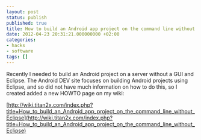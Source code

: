 ```yaml
---
layout: post
status: publish
published: true
title: How to build an Android app project on the command line without Eclipse
date: 2012-04-23 20:31:21.000000000 +02:00
categories:
- hacks
- software
tags: []
---
```

Recently I needed to build an Android project on a server without a GUI and Eclipse. The Android DEV site focuses on building Android projects using Eclipse, and so did not have much information on how to do this, so I created added a new HOWTO page on my wiki:

[http://wiki.titan2x.com/index.php?title=How_to_build_an_Android_app_project_on_the_command_line_without_Eclipse](http://wiki.titan2x.com/index.php?title=How_to_build_an_Android_app_project_on_the_command_line_without_Eclipse)
